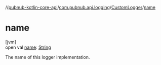 //[pubnub-kotlin-core-api](../../../index.md)/[com.pubnub.api.logging](../index.md)/[CustomLogger](index.md)/[name](name.md)

# name

[jvm]\
open val [name](name.md): [String](https://kotlinlang.org/api/core/kotlin-stdlib/kotlin/-string/index.html)

The name of this logger implementation.
